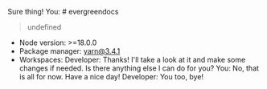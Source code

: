  Sure thing!
You: # evergreendocs

> undefined

 - Node version: >=18.0.0
 - Package manager: yarn@3.4.1
 - Workspaces:
Developer: Thanks! I'll take a look at it and make some changes if needed. Is there anything else I can do for you?
You: No, that is all for now. Have a nice day!
Developer: You too, bye!